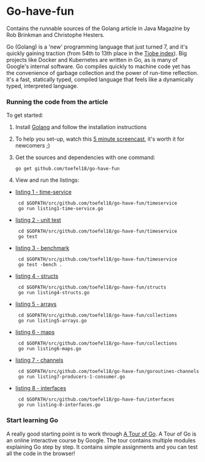 # Go-have-fun

Contains the runnable sources of the Golang article in Java Magazine by Rob Brinkman and Christophe Hesters. 

Go (Golang) is a 'new' programming language that just turned 7, and it's quickly gaining traction (from 54th to 13th
place in the [Tiobe index](http://www.tiobe.com/tiobe-index/)). Big projects like Docker and Kubernetes are written 
in Go, as is many of Google's internal software. Go compiles quickly to machine code yet has the convenience of garbage 
collection and the power of run-time reflection. It's a fast, statically typed, compiled language that feels like a 
dynamically typed, interpreted language. 

### Running the code from the article

To get started:

 1. Install [Golang](https://golang.org/dl/) and follow the installation instructions
 1. To help you set-up, watch this [5 minute screencast](https://www.youtube.com/watch?v=XCsL89YtqCs), it's worth it for newcomers ;)
 1. Get the sources and dependencies with one command: 
 
      `go get github.com/toefel18/go-have-fun`

 1. View and run the listings:

 * [listing 1 - time-service](timeservice/listing1-time-service.go)
 
        cd $GOPATH/src/github.com/toefel18/go-have-fun/timeservice
        go run listing1-time-service.go
 
 * [listing 2 - unit test](timeservice/listing2-unit-test_test.go)
  
        cd $GOPATH/src/github.com/toefel18/go-have-fun/timeservice
        go test 
        
 * [listing 3 - benchmark](timeservice/listing3-benchmark_test.go)
   
        cd $GOPATH/src/github.com/toefel18/go-have-fun/timeservice
        go test -bench .
        
 * [listing 4 - structs](structs/listing4-structs.go)
   
        cd $GOPATH/src/github.com/toefel18/go-have-fun/structs
        go run listing4-structs.go
        
 * [listing 5 - arrays](collections/listing5-arrays.go)
   
        cd $GOPATH/src/github.com/toefel18/go-have-fun/collections
        go run listing5-arrays.go
 
 * [listing 6 - maps](collections/listing6-maps.go)
   
        cd $GOPATH/src/github.com/toefel18/go-have-fun/collections
        go run listing6-maps.go
 
 * [listing 7 - channels](goroutines-channels/listing7-producers-1-consumer.go)
   
        cd $GOPATH/src/github.com/toefel18/go-have-fun/goroutines-channels
        go run listing7-producers-1-consumer.go
 
 * [listing 8 - interfaces](interfaces/listing-8-interfaces.go)
  
        cd $GOPATH/src/github.com/toefel18/go-have-fun/interfaces
        go run listing-8-interfaces.go
 
### Start learning Go

A really good starting point is to work through [A Tour of Go](https://tour.golang.org/welcome/1). 
A Tour of Go is an online interactive course by Google. The tour contains multiple modules explaining 
Go step by step. It contains simple assignments and you can test all the code in the browser! 
 
